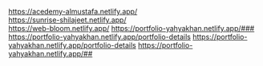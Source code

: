 https://acedemy-almustafa.netlify.app/
<br>
https://sunrise-shilajeet.netlify.app/
<br>
https://web-bloom.netlify.app/
https://portfolio-yahyakhan.netlify.app/###
https://portfolio-yahyakhan.netlify.app/portfolio-details
https://portfolio-yahyakhan.netlify.app/portfolio-details
https://portfolio-yahyakhan.netlify.app/##
